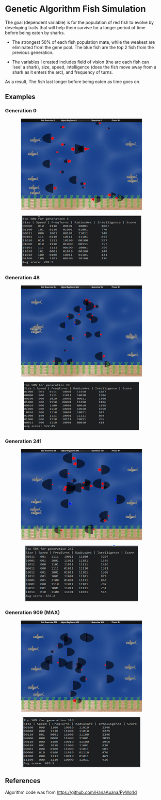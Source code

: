 # Genetic Algorithm Fish Simulation

The goal (dependent variable) is for the population of red fish to evolve by developing traits that will help them survive for a longer period of time before being eaten by sharks.

- The strongest 50% of each fish population mate, while the weakest are eliminated from the gene pool.  The blue fish are the top 2 fish from the previous generation.

- The variables I created includes field of vision (the arc each fish can ‘see’ a shark), size, speed, intelligence (does the fish move away from a shark as it enters the arc), and frequency of turns.

As a result, The fish last longer before being eaten as time goes on.

## Examples

### Generation 0
<p align="center">
<img src="https://github.com/bradwyatt/GeneticAlgorithmFishSimulation/blob/master/Docs/Generation0.jpeg" height="300", width="400"></img>
</p>
<p align="center">
<img src="https://github.com/bradwyatt/GeneticAlgorithmFishSimulation/blob/master/Docs/generation0_score.PNG"></img>
</p>

### Generation 48
<p align="center">
<img src="https://github.com/bradwyatt/GeneticAlgorithmFishSimulation/blob/master/Docs/Generation48.jpeg" height="300", width="400"></img>
</p>
<p align="center">
<img src="https://github.com/bradwyatt/GeneticAlgorithmFishSimulation/blob/master/Docs/generation48_score.PNG"></img>
</p>

### Generation 241
<p align="center">
<img src="https://github.com/bradwyatt/GeneticAlgorithmFishSimulation/blob/master/Docs/Generation241.jpeg" height="300", width="400"></img>
</p>
<p align="center">
<img src="https://github.com/bradwyatt/GeneticAlgorithmFishSimulation/blob/master/Docs/generation241_score.PNG"></img>
</p>

### Generation 909 (MAX)
<p align="center">
<img src="https://github.com/bradwyatt/GeneticAlgorithmFishSimulation/blob/master/Docs/Generation909.jpeg" height="300", width="400"></img>
</p>
<p align="center">
<img src="https://github.com/bradwyatt/GeneticAlgorithmFishSimulation/blob/master/Docs/generation909_score.PNG"></img>
</p>

## References
Algorithm code was from https://github.com/HanaAuana/PyWorld
